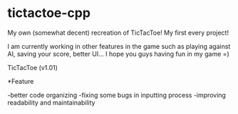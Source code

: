 # tictactoe-cpp
My own (somewhat decent) recreation of TicTacToe! My first every project!

I am currently working in other features in the game such as playing against AI, saving your score, better UI...
I hope you guys having fun in my game =)

TicTacToe (v1.01)

*Feature

-better code organizing
-fixing some bugs in inputting process
-improving readability and maintainability
